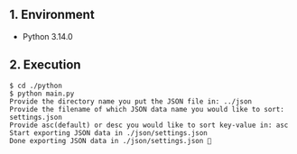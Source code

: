 ## 1. Environment

- Python 3.14.0

## 2. Execution

```command
$ cd ./python
$ python main.py
Provide the directory name you put the JSON file in: ../json
Provide the filename of which JSON data name you would like to sort: settings.json
Provide asc(default) or desc you would like to sort key-value in: asc
Start exporting JSON data in ./json/settings.json
Done exporting JSON data in ./json/settings.json 🎉
```
